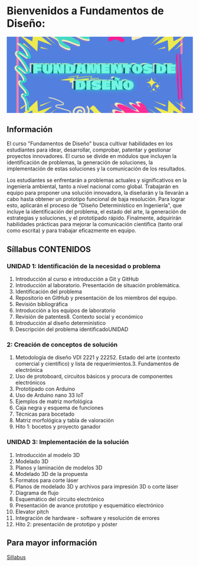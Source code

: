 # Bienvenidos a Fundamentos de Diseño:
![FdD0](image.png)
## Información
El curso "Fundamentos de Diseño" busca cultivar habilidades en los estudiantes para idear, desarrollar, comprobar, patentar y gestionar proyectos innovadores. El curso se divide en módulos que incluyen la identificación de problemas, la generación de soluciones, la implementación de estas soluciones y la comunicación de los resultados.

Los estudiantes se enfrentarán a problemas actuales y significativos en la ingeniería ambiental, tanto a nivel nacional como global. Trabajarán en equipo para proponer una solución innovadora, la diseñarán y la llevarán a cabo hasta obtener un prototipo funcional de baja resolución. Para lograr esto, aplicarán el proceso de "Diseño Determinístico en Ingeniería", que incluye la identificación del problema, el estado del arte, la generación de estrategias y soluciones, y el prototipado rápido. Finalmente, adquirirán habilidades prácticas para mejorar la comunicación científica (tanto oral como escrita) y para trabajar eficazmente en equipo.

## Síllabus CONTENIDOS 
### UNIDAD 1: Identificación de la necesidad o problema
1. Introducción al curso e introducción a Git y GitHub
2. Introducción al laboratorio. Presentación de situación problemática.
3. Identificación del problema
4. Repositorio en GitHub y presentación de los miembros del equipo.
5. Revisión bibliográfica
6. Introducción a los equipos de laboratorio
7. Revisión de patentes8. Contexto social y económico
9. Introducción al diseño determinístico
10. Descripción del problema identificadoUNIDAD 

### 2: Creación de conceptos de solución
1. Metodología de diseño VDI 2221 y 22252. Estado del arte (contexto comercial y científico) y lista de requerimientos.3. Fundamentos de electrónica
4. Uso de protoboard, circuitos básicos y procura de componentes electrónicos
5. Prototipado con Arduino
6. Uso de Arduino nano 33 IoT
7. Ejemplos de matriz morfológica
8. Caja negra y esquema de funciones
9. Técnicas para bocetado
10. Matriz morfológica y tabla de valoración
11. Hito 1: bocetos y proyecto ganador

### UNIDAD 3: Implementación de la solución
1. Introducción al modelo 3D
2. Modelado 3D
3. Planos y laminación de modelos 3D
4. Modelado 3D de la propuesta
5. Formatos para corte láser
6. Planos de modelado 3D y archivos para impresión 3D o corte láser
7. Diagrama de flujo
8. Esquemático del circuito electrónico
9. Presentación de avance prototipo y esquemático electrónico
10. Elevator pitch
11. Integración de hardware - software y resolución de errores
12. Hito 2: presentación de prototipo y póster

## Para mayor información

[Sillabus](Carpetas/Documentacion/Silabo_FdD.pdf)







